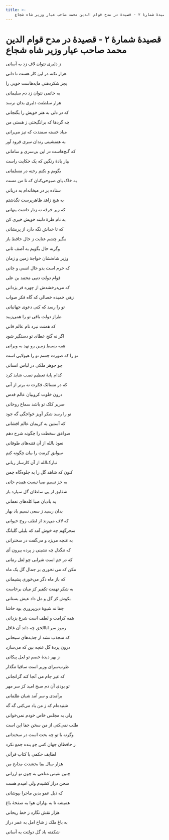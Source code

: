 ```yaml
---
title: >-
    قصیدهٔ شمارهٔ ۲ - قصیدهٔ در مدح قوام الدین محمد صاحب عیار وزیر شاه شجاع
---
```

# قصیدهٔ شمارهٔ ۲ - قصیدهٔ در مدح قوام الدین محمد صاحب عیار وزیر شاه شجاع

<div class="b" id="bn1"><div class="m1"><p>ز دلبری نتوان لاف زد به آسانی</p></div>
<div class="m2"><p>هزار نکته در این کار هست تا دانی</p></div></div>
<div class="b" id="bn2"><div class="m1"><p>بجز شکردهنی مایه‌هاست خوبی را</p></div>
<div class="m2"><p>به خاتمی نتوان زد دم سلیمانی</p></div></div>
<div class="b" id="bn3"><div class="m1"><p>هزار سلطنت دلبری بدان نرسد</p></div>
<div class="m2"><p>که در دلی به هنر خویش را بگنجانی</p></div></div>
<div class="b" id="bn4"><div class="m1"><p>چه گردها که برانگیختی ز هستی من</p></div>
<div class="m2"><p>مباد خسته سمندت که تیز می‌رانی</p></div></div>
<div class="b" id="bn5"><div class="m1"><p>به همنشینی رندان سری فرود آور</p></div>
<div class="m2"><p>که گنج‌هاست در این بی‌سری و سامانی</p></div></div>
<div class="b" id="bn6"><div class="m1"><p>بیار بادهٔ رنگین که یک حکایت راست</p></div>
<div class="m2"><p>بگویم و نکنم رخنه در مسلمانی</p></div></div>
<div class="b" id="bn7"><div class="m1"><p>به خاک پای صبوحی‌کنان که تا من مست</p></div>
<div class="m2"><p>ستاده بر در میخانه‌ام به دربانی</p></div></div>
<div class="b" id="bn8"><div class="m1"><p>به هیچ زاهد ظاهرپرست نگذشتم</p></div>
<div class="m2"><p>که زیر خرقه نه زنار داشت پنهانی</p></div></div>
<div class="b" id="bn9"><div class="m1"><p>به نام طرهٔ دلبند خویش خیری کن</p></div>
<div class="m2"><p>که تا خداش نگه دارد از پریشانی</p></div></div>
<div class="b" id="bn10"><div class="m1"><p>مگیر چشم عنایت ز حال حافظ باز</p></div>
<div class="m2"><p>وگرنه حال بگویم به آصف ثانی</p></div></div>
<div class="b" id="bn11"><div class="m1"><p>وزیر شاه‌نشان خواجهٔ زمین و زمان</p></div>
<div class="m2"><p>که خرم است بدو حال انسی و جانی</p></div></div>
<div class="b" id="bn12"><div class="m1"><p>قوام دولت دنیی محمد بن علی</p></div>
<div class="m2"><p>که می‌درخشدش از چهره فر یزدانی</p></div></div>
<div class="b" id="bn13"><div class="m1"><p>زهی حمیده خصالی که گاه فکر صواب</p></div>
<div class="m2"><p>تو را رسد که کنی دعوی جهانبانی</p></div></div>
<div class="b" id="bn14"><div class="m1"><p>طراز دولت باقی تو را همی‌زیبد</p></div>
<div class="m2"><p>که همتت نبرد نام عالم فانی</p></div></div>
<div class="b" id="bn15"><div class="m1"><p>اگر نه گنج عطای تو دستگیر شود</p></div>
<div class="m2"><p>همه بسیط زمین رو نهد به ویرانی</p></div></div>
<div class="b" id="bn16"><div class="m1"><p>تو را که صورت جسم تو را هیولایی است</p></div>
<div class="m2"><p>چو جوهر ملکی در لباس انسانی</p></div></div>
<div class="b" id="bn17"><div class="m1"><p>کدام پایهٔ تعظیم نصب شاید کرد</p></div>
<div class="m2"><p>که در مسالک فکرت نه برتر از آنی</p></div></div>
<div class="b" id="bn18"><div class="m1"><p>درون خلوت کروبیان عالم قدس</p></div>
<div class="m2"><p>صریر کلک تو باشد سماع روحانی</p></div></div>
<div class="b" id="bn19"><div class="m1"><p>تو را رسد شکر آویز خواجگی گه جود</p></div>
<div class="m2"><p>که آستین به کریمان عالم افشانی</p></div></div>
<div class="b" id="bn20"><div class="m1"><p>صواعق سخطت را چگونه شرح دهم</p></div>
<div class="m2"><p>نعوذ بالله از آن فتنه‌های طوفانی</p></div></div>
<div class="b" id="bn21"><div class="m1"><p>سوابق کرمت را بیان چگونه کنم</p></div>
<div class="m2"><p>تبارک‌الله از آن کارساز ربانی</p></div></div>
<div class="b" id="bn22"><div class="m1"><p>کنون که شاهد گل را به جلوه‌گاه چمن</p></div>
<div class="m2"><p>به جز نسیم صبا نیست همدم جانی</p></div></div>
<div class="b" id="bn23"><div class="m1"><p>شقایق از پی سلطان گل سپارد باز</p></div>
<div class="m2"><p>به بادبان صبا کله‌های نعمانی</p></div></div>
<div class="b" id="bn24"><div class="m1"><p>بدان رسید ز سعی نسیم باد بهار</p></div>
<div class="m2"><p>که لاف می‌زند از لطف روح حیوانی</p></div></div>
<div class="b" id="bn25"><div class="m1"><p>سحرگهم چه خوش آمد که بلبلی گلبانگ</p></div>
<div class="m2"><p>به غنچه می‌زد و می‌گفت در سخنرانی</p></div></div>
<div class="b" id="bn26"><div class="m1"><p>که تنگدل چه نشینی ز پرده بیرون آی</p></div>
<div class="m2"><p>که در خم است شرابی چو لعل رمانی</p></div></div>
<div class="b" id="bn27"><div class="m1"><p>مکن که می نخوری بر جمال گل یک ماه</p></div>
<div class="m2"><p>که باز ماه دگر می‌خوری پشیمانی</p></div></div>
<div class="b" id="bn28"><div class="m1"><p>به شکر تهمت تکفیر کز میان برخاست</p></div>
<div class="m2"><p>بکوش کز گل و مل داد عیش بستانی</p></div></div>
<div class="b" id="bn29"><div class="m1"><p>جفا نه شیوهٔ دین‌پروری بود حاشا</p></div>
<div class="m2"><p>همه کرامت و لطف است شرع یزدانی</p></div></div>
<div class="b" id="bn30"><div class="m1"><p>رموز سر اناالحق چه داند آن غافل</p></div>
<div class="m2"><p>که منجذب نشد از جذبه‌های سبحانی</p></div></div>
<div class="b" id="bn31"><div class="m1"><p>درون پردهٔ گل غنچه بین که می‌سازد</p></div>
<div class="m2"><p>ز بهر دیدهٔ خصم تو لعل پیکانی</p></div></div>
<div class="b" id="bn32"><div class="m1"><p>طرب‌سرای وزیر است ساقیا مگذار</p></div>
<div class="m2"><p>که غیر جام می آنجا کند گرانجانی</p></div></div>
<div class="b" id="bn33"><div class="m1"><p>تو بودی آن دم صبح امید کز سر مهر</p></div>
<div class="m2"><p>برآمدی و سر آمد شبان ظلمانی</p></div></div>
<div class="b" id="bn34"><div class="m1"><p>شنیده‌ام که ز من یاد می‌کنی گه گه</p></div>
<div class="m2"><p>ولی به مجلس خاص خودم نمی‌خوانی</p></div></div>
<div class="b" id="bn35"><div class="m1"><p>طلب نمی‌کنی از من سخن جفا این است</p></div>
<div class="m2"><p>وگرنه با تو چه بحث است در سخندانی</p></div></div>
<div class="b" id="bn36"><div class="m1"><p>ز حافظان جهان کس چو بنده جمع نکرد</p></div>
<div class="m2"><p>لطایف حکمی با کتاب قرآنی</p></div></div>
<div class="b" id="bn37"><div class="m1"><p>هزار سال بقا بخشدت مدایح من</p></div>
<div class="m2"><p>چنین نفیس متاعی به چون تو ارزانی</p></div></div>
<div class="b" id="bn38"><div class="m1"><p>سخن دراز کشیدم ولی امیدم هست</p></div>
<div class="m2"><p>که ذیل عفو بدین ماجرا بپوشانی</p></div></div>
<div class="b" id="bn39"><div class="m1"><p>همیشه تا به بهاران هوا به صفحهٔ باغ</p></div>
<div class="m2"><p>هزار نقش نگارد ز خط ریحانی</p></div></div>
<div class="b" id="bn40"><div class="m1"><p>به باغ ملک ز شاخ امل به عمر دراز</p></div>
<div class="m2"><p>شکفته باد گل دولتت به آسانی</p></div></div>